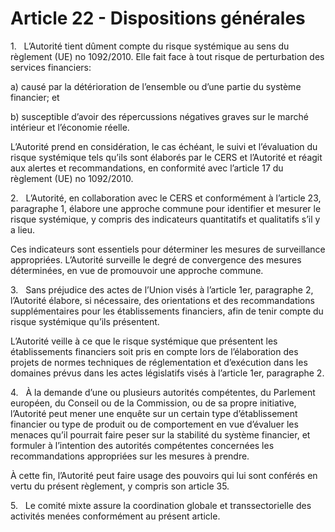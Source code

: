 # Article 22 - Dispositions générales


1.   L’Autorité tient dûment compte du risque systémique au sens du règlement (UE) no 1092/2010. Elle fait face à tout risque de perturbation des services financiers:

a) causé par la détérioration de l’ensemble ou d’une partie du système financier; et

b) susceptible d’avoir des répercussions négatives graves sur le marché intérieur et l’économie réelle.

L’Autorité prend en considération, le cas échéant, le suivi et l’évaluation du risque systémique tels qu’ils sont élaborés par le CERS et l’Autorité et réagit aux alertes et recommandations, en conformité avec l’article 17 du règlement (UE) no 1092/2010.

2.   L’Autorité, en collaboration avec le CERS et conformément à l’article 23, paragraphe 1, élabore une approche commune pour identifier et mesurer le risque systémique, y compris des indicateurs quantitatifs et qualitatifs s’il y a lieu.

Ces indicateurs sont essentiels pour déterminer les mesures de surveillance appropriées. L’Autorité surveille le degré de convergence des mesures déterminées, en vue de promouvoir une approche commune.

3.   Sans préjudice des actes de l’Union visés à l’article 1er, paragraphe 2, l’Autorité élabore, si nécessaire, des orientations et des recommandations supplémentaires pour les établissements financiers, afin de tenir compte du risque systémique qu’ils présentent.

L’Autorité veille à ce que le risque systémique que présentent les établissements financiers soit pris en compte lors de l’élaboration des projets de normes techniques de réglementation et d’exécution dans les domaines prévus dans les actes législatifs visés à l’article 1er, paragraphe 2.

4.   À la demande d’une ou plusieurs autorités compétentes, du Parlement européen, du Conseil ou de la Commission, ou de sa propre initiative, l’Autorité peut mener une enquête sur un certain type d’établissement financier ou type de produit ou de comportement en vue d’évaluer les menaces qu’il pourrait faire peser sur la stabilité du système financier, et formuler à l’intention des autorités compétentes concernées les recommandations appropriées sur les mesures à prendre.

À cette fin, l’Autorité peut faire usage des pouvoirs qui lui sont conférés en vertu du présent règlement, y compris son article 35.

5.   Le comité mixte assure la coordination globale et transsectorielle des activités menées conformément au présent article.
